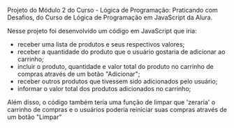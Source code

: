Projeto do Módulo 2 do Curso - Lógica de Programação: Praticando com Desafios, do Curso de Lógica de Programação em JavaScript da Alura.

Nesse projeto foi desenvolvido um código em JavaScript que iria:
- receber uma lista de produtos e seus respectivos valores; 
- receber a quantidade do produto que o usuário gostaria de adicionar ao carrinho;
- incluir o produto, quantidade e valor total do produto no carrinho de compras através de um botão "Adicionar";
- receber outros produtos que tivessem sido adicionados pelo usuário;
- informar o valor total dos produtos adicionados no carrinho;

Além disso, o código também teria uma função de limpar que 'zeraria' o carrinho de compras e o usuários poderia reiniciar suas compras através de um botão "Limpar"